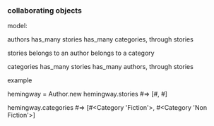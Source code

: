 ### collaborating objects

model:

authors
    has_many stories
    has_many categories, through stories

stories
    belongs to an author
    belongs to a category

categories
    has_many stories
    has_many authors, through stories

example

hemingway = Author.new
hemingway.stories #=> [#<Story>, #<Story>]

hemingway.categories #=> [#<Category 'Fiction'>, #<Category 'Non Fiction'>]